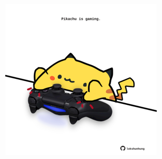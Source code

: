 <!-- built at 10/06/2023, 16:00:54 UTC -->
<p align="center">
  <img width="500" height="500" src="./ReadmeImage.svg">
</p>
